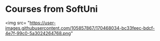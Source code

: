 # Courses from SoftUni

<p align = "center">

  <img src= "https://user-images.githubusercontent.com/105857867/170468034-bc33feec-bdcf-4e7f-99c0-5a3024264768.png"

                                                                                                                              
